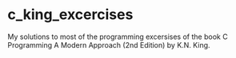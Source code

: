 # c_king_excercises
My solutions to most of the programming excersises of the book C Programming A Modern Approach (2nd Edition) by K.N. King.
